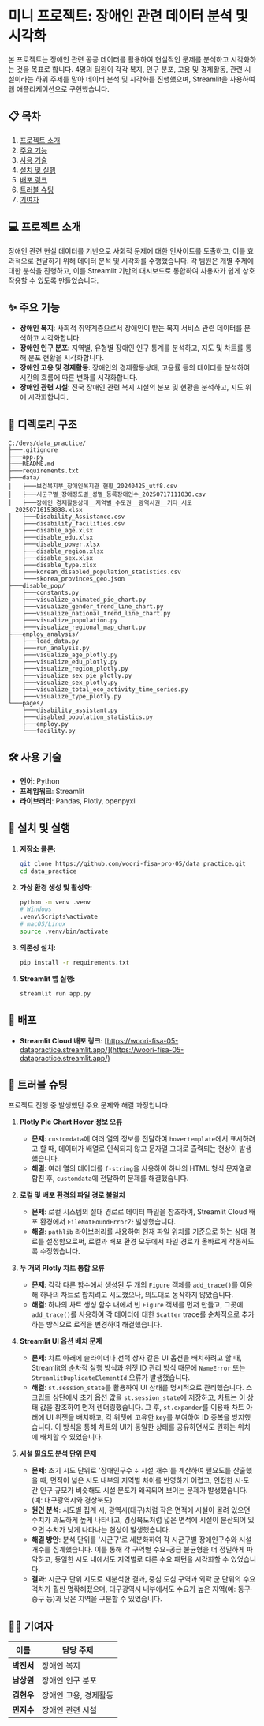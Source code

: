 # 미니 프로젝트: 장애인 관련 데이터 분석 및 시각화

본 프로젝트는 장애인 관련 공공 데이터를 활용하여 현실적인 문제를 분석하고 시각화하는 것을 목표로 합니다. 4명의 팀원이 각각 복지, 인구 분포, 고용 및 경제활동, 관련 시설이라는 하위 주제를 맡아 데이터 분석 및 시각화를 진행했으며, Streamlit을 사용하여 웹 애플리케이션으로 구현했습니다.

## 📋 목차

1. [프로젝트 소개](#-프로젝트-소개)
2. [주요 기능](#-주요-기능)
3. [사용 기술](#️-사용-기술)
4. [설치 및 실행](#-설치-및-실행)
5. [배포 링크](#-배포)
6. [트러블 슈팅](#-트러블-슈팅)
7. [기여자](#-기여자)

## 💻 프로젝트 소개

장애인 관련 현실 데이터를 기반으로 사회적 문제에 대한 인사이트를 도출하고, 이를 효과적으로 전달하기 위해 데이터 분석 및 시각화를 수행했습니다. 각 팀원은 개별 주제에 대한 분석을 진행하고, 이를 Streamlit 기반의 대시보드로 통합하여 사용자가 쉽게 상호작용할 수 있도록 만들었습니다.

## ✨ 주요 기능

- **장애인 복지**: 사회적 취약계층으로서 장애인이 받는 복지 서비스 관련 데이터를 분석하고 시각화합니다.
- **장애인 인구 분포**: 지역별, 유형별 장애인 인구 통계를 분석하고, 지도 및 차트를 통해 분포 현황을 시각화합니다.
- **장애인 고용 및 경제활동**: 장애인의 경제활동상태, 고용률 등의 데이터를 분석하여 시간의 흐름에 따른 변화를 시각화합니다.
- **장애인 관련 시설**: 전국 장애인 관련 복지 시설의 분포 및 현황을 분석하고, 지도 위에 시각화합니다.

## 📂 디렉토리 구조

```
C:/devs/data_practice/
├───.gitignore
├───app.py
├───README.md
├───requirements.txt
├───data/
│   ├───보건복지부_장애인복지관 현황_20240425_utf8.csv
│   ├───시군구별_장애정도별_성별_등록장애인수_20250717111030.csv
│   ├───장애인_경제활동상태__지역별_수도권__광역시권__기타_시도__20250716153838.xlsx
│   ├───Disability_Assistance.csv
│   ├───disability_facilities.csv
│   ├───disable_age.xlsx
│   ├───disable_edu.xlsx
│   ├───disable_power.xlsx
│   ├───disable_region.xlsx
│   ├───disable_sex.xlsx
│   ├───disable_type.xlsx
│   ├───korean_disabled_population_statistics.csv
│   └───skorea_provinces_geo.json
├───disable_pop/
│   ├───constants.py
│   ├───visualize_animated_pie_chart.py
│   ├───visualize_gender_trend_line_chart.py
│   ├───visualize_national_trend_line_chart.py
│   ├───visualize_population.py
│   ├───visualize_regional_map_chart.py
├───employ_analysis/
│   ├───load_data.py
│   ├───run_analysis.py
│   ├───visualize_age_plotly.py
│   ├───visualize_edu_plotly.py
│   ├───visualize_region_plotly.py
│   ├───visualize_sex_pie_plotly.py
│   ├───visualize_sex_plotly.py
│   ├───visualize_total_eco_activity_time_series.py
│   ├───visualize_type_plotly.py
└───pages/
    ├───disability_assistant.py
    ├───disabled_population_statistics.py
    ├───employ.py
    └───facility.py
```

## 🛠️ 사용 기술

- **언어**: Python
- **프레임워크**: Streamlit
- **라이브러리**: Pandas, Plotly, openpyxl

## 🚀 설치 및 실행

1. **저장소 클론:**
   ```bash
   git clone https://github.com/woori-fisa-pro-05/data_practice.git
   cd data_practice
   ```

2. **가상 환경 생성 및 활성화:**
   ```bash
   python -m venv .venv
   # Windows
   .venv\Scripts\activate
   # macOS/Linux
   source .venv/bin/activate
   ```

3. **의존성 설치:**
   ```bash
   pip install -r requirements.txt
   ```

4. **Streamlit 앱 실행:**
   ```bash
   streamlit run app.py
   ```

## 🔗 배포

- **Streamlit Cloud 배포 링크**: [https://woori-fisa-05-datapractice.streamlit.app/](https://woori-fisa-05-datapractice.streamlit.app/)

## 🤯 트러블 슈팅

프로젝트 진행 중 발생했던 주요 문제와 해결 과정입니다.

1.  **Plotly Pie Chart Hover 정보 오류**
    - **문제**: `customdata`에 여러 열의 정보를 전달하여 `hovertemplate`에서 표시하려고 할 때, 데이터가 배열로 인식되지 않고 문자열 그대로 출력되는 현상이 발생했습니다.
    - **해결**: 여러 열의 데이터를 `f-string`을 사용하여 하나의 HTML 형식 문자열로 합친 후, `customdata`에 전달하여 문제를 해결했습니다.

2.  **로컬 및 배포 환경의 파일 경로 불일치**
    - **문제**: 로컬 시스템의 절대 경로로 데이터 파일을 참조하여, Streamlit Cloud 배포 환경에서 `FileNotFoundError`가 발생했습니다.
    - **해결**: `pathlib` 라이브러리를 사용하여 현재 파일 위치를 기준으로 하는 상대 경로를 설정함으로써, 로컬과 배포 환경 모두에서 파일 경로가 올바르게 작동하도록 수정했습니다.

3.  **두 개의 Plotly 차트 통합 오류**
    - **문제**: 각각 다른 함수에서 생성된 두 개의 `Figure` 객체를 `add_trace()`를 이용해 하나의 차트로 합치려고 시도했으나, 의도대로 동작하지 않았습니다.
    - **해결**: 하나의 차트 생성 함수 내에서 빈 `Figure` 객체를 먼저 만들고, 그곳에 `add_trace()`를 사용하여 각 데이터에 대한 `Scatter` trace를 순차적으로 추가하는 방식으로 로직을 변경하여 해결했습니다.

4.  **Streamlit UI 옵션 배치 문제**
    - **문제**: 차트 아래에 슬라이더나 선택 상자 같은 UI 옵션을 배치하려고 할 때, Streamlit의 순차적 실행 방식과 위젯 ID 관리 방식 때문에 `NameError` 또는 `StreamlitDuplicateElementId` 오류가 발생했습니다.
    - **해결**: `st.session_state`를 활용하여 UI 상태를 명시적으로 관리했습니다. 스크립트 상단에서 초기 옵션 값을 `st.session_state`에 저장하고, 차트는 이 상태 값을 참조하여 먼저 렌더링했습니다. 그 후, `st.expander`를 이용해 차트 아래에 UI 위젯을 배치하고, 각 위젯에 고유한 `key`를 부여하여 ID 중복을 방지했습니다. 이 방식을 통해 차트와 UI가 동일한 상태를 공유하면서도 원하는 위치에 배치할 수 있었습니다.

5.  **시설 필요도 분석 단위 문제**
    - **문제**: 초기 시도 단위로 '장애인구수 ÷ 시설 개수'를 계산하여 필요도를 산출했을 때, 면적이 넓은 시도 내부의 지역별 차이를 반영하기 어렵고, 인접한 시·도 간 인구 규모가 비슷해도 시설 분포가 왜곡되어 보이는 문제가 발생했습니다. (예: 대구광역시와 경상북도)
    - **원인 분석**: 시도별 집계 시, 광역시(대구)처럼 작은 면적에 시설이 몰려 있으면 수치가 과도하게 높게 나타나고, 경상북도처럼 넓은 면적에 시설이 분산되어 있으면 수치가 낮게 나타나는 현상이 발생했습니다.
    - **해결 방안**: 분석 단위를 '시군구'로 세분화하여 각 시군구별 장애인구수와 시설 개수를 집계했습니다. 이를 통해 각 구역별 수요-공급 불균형을 더 정밀하게 파악하고, 동일한 시도 내에서도 지역별로 다른 수요 패턴을 시각화할 수 있었습니다.
    - **결과**: 시군구 단위 지도로 재분석한 결과, 중심 도심 구역과 외곽 군 단위의 수요 격차가 훨씬 명확해졌으며, 대구광역시 내부에서도 수요가 높은 지역(예: 동구·중구 등)과 낮은 지역을 구분할 수 있었습니다.

## 🧑‍💻 기여자

| 이름 | 담당 주제 |
| --- | --- |
| **박진서** | 장애인 복지 |
| **남상원** | 장애인 인구 분포 |
| **김현우** | 장애인 고용, 경제활동 |
| **민지수** | 장애인 관련 시설 |